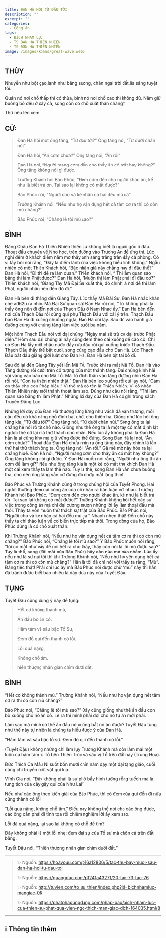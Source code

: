 ```yaml
---
title: ĐAN HÀ HỎI TỪ ĐÂU TỚI
description: ""
excerpt: ""
categories:
  - Công án
tags:
  - BÍCH NHAM LỤC
  - TS ĐAN HÀ THIÊN NHIÊN
  - TS ĐƠN HÀ THIÊN NHIÊN
image: /images/koans/great-wave.webp
---
```


## THÙY

Nhuyễn như bột gạo,lạnh như băng sương, chắn ngại trời đất,lìa sáng tuyệt tối. 

Quán nó nơi chỗ thấp thì có thừa, bình nó nơi chỗ cao thì không đủ. Nắm giữ buông bỏ đều ở đây cả, song còn có chỗ xuất thân chăng? 

Thử nêu lên xem.

## CỬ:

> Đan Hà hỏi một ông tăng, “Từ đâu tới?” Ông tăng nói, “Từ dưới chân núi” 
> 
> Đan Hà hỏi, “Ăn cơm chưa?” Ông tăng nói, “Ăn rồi” 
> 
> Đan Hà nói, “Người mang cơm đến cho thầy ăn có mắt hay không?” Ông tăng không nói gì được.
> 
> Trường Khánh hỏi Bảo Phúc, “Đem cơm đến cho người khác ăn, kể như là biết trả ơn. Tại sao lại không có mắt được?” 
> 
> Bảo Phúc nói, “Người cho và kẻ nhận cả hai đều mù cả” 
> 
> Trường Khánh nói, “Nếu như họ vận dụng hết cả tâm cơ ra thì có còn mù chăng?” 
> 
> Bảo Phúc nói, “Chẳng lẽ tôi mù sao?”

## BÌNH

Đăng Châu Đan Hà Thiên Nhiên thiền sư không biết là người gốc ở đâu. Thoạt đầu chuyên về Nho học, trên đường vào Trường An để ứng thí. Lúc nghĩ đêm ở khách điếm nằm mơ thấy ánh sáng trắng tràn đầy cả phòng. Có vị tầy bói nói rằng, “Đây là điềm lành của việc không hiểu tính không.” Ngẫu nhiên có một Thiền Khách hỏi, “Bậc nhân giả này chẳng hay đi đâu thế?” Đan Hà nói, “Đi thi để ra làm quan.” Thiền khách nói, “ Thi làm quan sao bằng thi làm Phật được?” Đan Hà hỏi, “Muốn thi làm Phật phải đi đâu cơ?” Thiền khách nói, “Giang Tây Mã Đại Sư xuất thế, đó chính là nơi để thi làm Phật, người nhân nên đến đó đi.”

Đan Hà bèn đi thẳng đến Giang Tây. Lúc thấy Mã Đãi Sư, Đan Hà nhấc khăn che ađ62u ra nhìn. Mã Đại Sư quan sát Đan Hà rồi nói, “Tôi không phải là thầy ông nên đi đến nơi của Thạch Đầu ở Nam Nhạc ấy.” Đan Hà bèn đến nơi của Thạch Đầu rồi cùng qui phụ Thạch Đầu với cái ý trên. Thạch Đầu bảo Đan Hà đi xuống chuồng ngựa, Đan Hà cúi lậy. Sau đó vào hành giả đường cùng với chúng tăng làm việc suốt ba năm.

Một hôm Thạch Đầu nói với đại chúng, “Ngày mai sẽ trừ cỏ dại trước Phật điện.” Hôm sau đại chúng ai nấy cũng đem theo cái xuổng để cào cỏ. Chỉ có Đan Hà lấy một chậu nước đầy rửa đầu rồi quì xuống trước Thạch Đầu. Thạch Đầu thấy thế bật cười, song cũng cạo đầu cho Đan Hà. Lúc Thạch Đầu bắt đầu giảng giới luật cho Đan Hà, Đan Hà bèn bịt tai bỏ đi.

Sau đó lại đến Giang Tây yết iến Mã Tổ. Trước khi ra mắt Mã Tổ, Đan Hà vào Tăng đường rồi cưỡi trên cổ tượng của một thánh tăng. Đại chúng kinh hãi vội vàng vào báo cho Mã Tổ. Mã Tổ đích thân vào tăng đường nhìn Đan Hà rồi nói, “Con ta thiên nhiên thật.” Đan Hà bèn leo xuống rồi cúi lạy nói, “Cám ơn thầy cho con Pháp hiệu.” Vì thế mà có tên là Thiên Nhiên. Vị cổ nhân Thiên Nhiên này mới thánh thoát làm sao. Đúng như câu nói rằng, “Thi làm quan sao bằng thi làm Phật.” Những lời dạy của Đan Hà có ghi trong sách Truyền Đăng Lục.

Những lời dạy của Đan Hà thường lừng lững như vách đá vạn trượng, mỗi câu đều có khả năng nhổ đinh bạt chốt cho thiên hạ. Giống như lúc hỏi ông tăng kia, "Từ đâu tới?” Ông tăng nói, “Từ dưới chân núi.” Song ông ta lại chẳng hề nói rõ từ chỗ nào. Giống như thể ông ta là một tay có mắt định lật ngược thế cờ lại mà thử thách chủ nhân. Nếu lúc ấy không phải là Đan Hà hẳn là ai cũng khó mà giữ vững được thế đứng. Song Đan Hà lại nói, “Ăn cơm chưa?” Thoạt đầu Đan Hà chưa nhìn ra ông tăng này, đây chính là lần thứ hai thử thách ông ta. Ông tăng nói, “Ăn rồi.” Gã mê mờ này hóa ra lại chẳng hiuể. Đan Hà nói, “Người mang cơm cho thầy ăn có mắt hay không?” Ông tăng không nói gì được. Ý Đan Hà muốn nói rằng, “Người như ông thì ăn cơm để làm gì?” Nếu như ông tăng kia là một kẻ có mắt thử khích Đan Hà một cái xem thầy ta làm thế nào. Tuy là thế, song Đan Hà vẫn chưa buông tha, cho nên ông tăng vẫn cứ đứng đó chớp mắt lặng thinh.

Bảo Phúc và Trường Khánh cùng ở trong chúng hội của Tuyết Phong. Hai người thường đem cái công án của cô nhân ra bàn luận với nhau. Trường Khánh hỏi Bảo Phúc, “Đem cơm đến cho người khác ăn, kể như là biết trả ơn. Tại sao lại không có mắt được?” Trường Khánh không hỏi hết các sự việc trong công án mà chỉ đại cương mượn những lời ấy làm thoại đầu mà thôi. Thầy ta vốn muốn thử thách sự thật của Bảo Phúc. Bảo Phúc nói, “Người cho và kẻ nhận cả hai đều mù cả.” Nhanh nhẹn thật! Đến chỗ này thầy ta chỉ thảo luận về cơ biến trực tiếp mà thôi. Trong dòng của họ, Bảo Phúc đúng là có chỗ xuất thân.

Khi Trường Khánh nói, “Nếu như họ vận dụng hết cả tâm cơ ra thì có còn mù chăng?” Bảo Phúc nói, “Chẳng lẽ tôi mù sao?” Ý Bảo Phúc muốn nói rằng, “tôi có mắt như vầy để nói hết ra cho thầy, thầy còn nói là tôi mù được sao?” Tuy là thế, song (đôi mắt của Bảo Phúc) hãy còn nửa mở nửa nhắm. Lúc ấy nếu như là sư núi tôi thì khi Trường Khánh nói, “Nếu như họ vện dụng hết cả tâm cơ ra thì có còn mù chăng?” Hẳn là tôi đã chỉ nói với thầy ta rằng, “Mù”. Đáng tiếc thật! Phải chi lúc ấy mà Bảo Phúc nói được chữ “mù” này thì hẳn đã tránh được biết bao nhiêu là dây dưa này của Tuyết Đậu.

## TỤNG

Tuyết Đậu cũng dùng ý này để tụng:

> Hết cơ không thành mù,
>
> Ấn đầu bò ăn cỏ.
>
> Hăm tám và sáu bậc Tổ Sư,
>
> Đem đồ quí đến thành có lỗi.
>
> Lỗi quá nặng,
>
> Không chỗ tìm.
>
> hiên thượng nhân gian chìm dưới dất.

## BÌNH

“Hết cơ không thành mù.” Trường Khánh nói, “Nếu như họ vận dụng hết tâm cơ ra thì có còn mù chăng?” 

Bảo Phúc nói, “Chẳng lẽ tôi mù sao?” Đây cũng giống như thể ấn đầu con bò xuống cho nó ăn cỏ. Lẽ ra thì mình phải đợi cho nó tự ăn mới phải. 

Làm sao mà mình có thể ấn đầu nó xuống bắt nó ăn được? Tuyết Đậu tụng như thế này tự nhiên là chúng ta hiểu được ý của Đan Hà.

“Hăm tám và sáu bậc tổ sư. Đem đô quí đến thành có lỗi.” 

(Tuyết Đậu) không những chỉ làm lụy Trường Khánh mà còn làm mai một luôn cả hăm tám vị Tổ bên Thiên Trúc và sáu vị Tổ trên đất này (Trung Hoa). 

Đức Thích Ca Mâu Ni suốt bốn mươi chín năm dạy một đại tạng giáo, cuối cùng chỉ truyền một vật quí kia. 

Vĩnh Gia nói, “Đây không phải là sự phô bầy hình tướng rỗng tuếch mà là tung tích của cây gậy quí của Như Lai” 

Nếu như các ông theo kiến giải của Bảo Phúc, thì có đem của quí đến đi nữa cũng thành có lỗi.

“Lỗi quá nặng, không chỗ tìm.” Điều này không thể nói cho các ông được, các ông cần phải đi tĩnh tọa rồi chiêm nghiệm lời ấy xem sao. 

Lỗi đã quá nặng, tại sao lại không có chỗ để tìm? 

Đây không phải là một lỗi nhẹ: đem đại sự của Tổ sư mà chôn cả trên đất bằng. 

Tuyết Đậu nói, “Thiên thượng nhân gian chìm dưới đất.”

<hr class="blog-rule" />

> ✨ Nguồn: https://hoavouu.com/p16a12806/5/tac-thu-bay-muoi-sau-dan-ha-hoi-tu-dau-toi
>
> ✨ Nguồn: https://quangduc.com/p1241a43271/20-tac-73-tac-76
>
> ✨ Nguồn: http://tuvien.com/to_su_thien/index.php?id=bichnhamluc-mangiac-08
>
> ✨ Nguồn: https://phatphapungdung.com/phap-bao/bich-nham-luc-cua-thien-su-phat-qua-vien-ngo-thich-man-giac-dich-164035.html/8

<hr class="blog-rule" />

## ℹ️ Thông tin thêm

[^1]: ⭐️ <a href="/masters/ts-don-ha-thien-nhien/" target="_blank">TS ĐAN HÀ THIÊN NHIÊN (ĐƠN HÀ THIÊN NHIÊN)</a>
